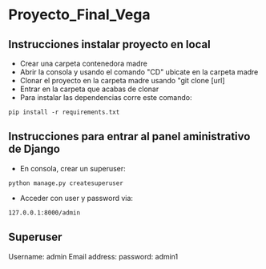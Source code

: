 # Proyecto_Final_Vega

## Instrucciones instalar proyecto en local
+ Crear una carpeta contenedora madre
+ Abrir la consola y usando el comando "CD" ubicate en la carpeta madre
+ Clonar el proyecto en la carpeta madre usando "git clone [url]
+ Entrar en la carpeta que acabas de clonar
+ Para instalar las dependencias corre este comando:

```
pip install -r requirements.txt
```

## Instrucciones para entrar al panel aministrativo de Django
+ En consola, crear un superuser:
```
python manage.py createsuperuser
```
+ Acceder con user y password via:
```
127.0.0.1:8000/admin
```
## Superuser
Username: admin
Email address: 
password: admin1


